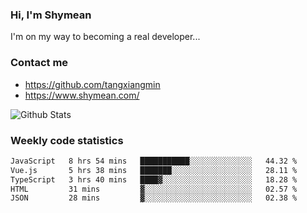 ### Hi, I'm Shymean

I'm on my way to becoming a real developer...

### Contact me

- <https://github.com/tangxiangmin>
- <https://www.shymean.com/>

![Github Stats](https://github-readme-stats.vercel.app/api?username=tangxiangmin&show_icons=true&theme=dark)


###  Weekly code statistics

<!--START_SECTION:waka-->

```txt
JavaScript   8 hrs 54 mins   ███████████░░░░░░░░░░░░░░   44.32 %
Vue.js       5 hrs 38 mins   ███████░░░░░░░░░░░░░░░░░░   28.11 %
TypeScript   3 hrs 40 mins   ████▓░░░░░░░░░░░░░░░░░░░░   18.28 %
HTML         31 mins         ▓░░░░░░░░░░░░░░░░░░░░░░░░   02.57 %
JSON         28 mins         ▓░░░░░░░░░░░░░░░░░░░░░░░░   02.38 %
```

<!--END_SECTION:waka-->
